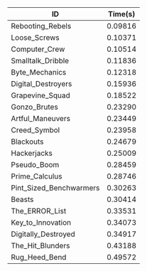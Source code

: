 |ID|Time(s)|
|-|-|
|Rebooting_Rebels|0.09816|
|Loose_Screws|0.10371|
|Computer_Crew|0.10514|
|Smalltalk_Dribble|0.11836|
|Byte_Mechanics|0.12318|
|Digital_Destroyers|0.15936|
|Grapevine_Squad|0.18522|
|Gonzo_Brutes|0.23290|
|Artful_Maneuvers|0.23449|
|Creed_Symbol|0.23958|
|Blackouts|0.24679|
|Hackerjacks|0.25009|
|Pseudo_Boom|0.28459|
|Prime_Calculus|0.28746|
|Pint_Sized_Benchwarmers|0.30263|
|Beasts|0.30414|
|The_ERROR_List|0.33531|
|Key_to_Innovation|0.34073|
|Digitally_Destroyed|0.34917|
|The_Hit_Blunders|0.43188|
|Rug_Heed_Bend|0.49572|
